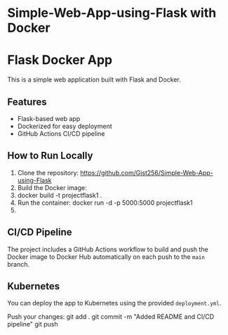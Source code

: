 # Simple-Web-App-using-Flask with Docker

# Flask Docker App

This is a simple web application built with Flask and Docker.

## Features
- Flask-based web app
- Dockerized for easy deployment
- GitHub Actions CI/CD pipeline

## How to Run Locally
1. Clone the repository:
   https://github.com/Gist256/Simple-Web-App-using-Flask
3. Build the Docker image:
4. docker build -t projectflask1 .
5. Run the container:
   docker run -d -p 5000:5000 projectflask1
6.
## CI/CD Pipeline
The project includes a GitHub Actions workflow to build and push the Docker image to Docker Hub automatically on each push to the `main` branch.

## Kubernetes
You can deploy the app to Kubernetes using the provided `deployment.yml`.

Push your changes:
git add .
git commit -m "Added README and CI/CD pipeline"
git push

